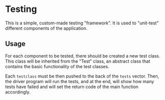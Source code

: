# Testing

This is a simple, custom-made testing "framework". It is used to "unit-test" different components of the application.

## Usage

For each component to be tested, there should be created a new test class. This class will be inherited from the "Test" class, an abstract class that contains the basic functionality of the test classes.

Each `testclass` must be then pushed to the back of the `tests` vector. Then, the driver program will run the tests, and at the end, will show how many tests have failed and will set the return code of the main function accordingly.